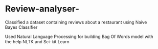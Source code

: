 # Review-analyser-
Classified a  dataset containing reviews about a restaurant using Naive Bayes Classifier 


Used Natural Language Processing for building Bag Of Words model with the help NLTK and Sci-kit Learn  

